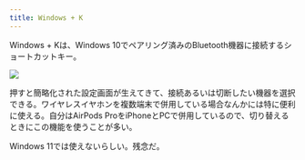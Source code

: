 ```yaml
---
title: Windows + K
---
```

Windows + Kは、Windows 10でペアリング済みのBluetooth機器に接続するショートカットキー。

![](https://lh4.googleusercontent.com/4zFa4LJEn6f-ann51_bZbQCXV2MgdZjmJDSecj-JmTyfc0aFVGpPzNpooxFF16t0psRnr2nNuPdaF8DBy1Ed6QHI8QvmomdVqTB--lstNC3S3JAvNt7TGcOxuEvtWDKkpFDepGjzXSTgII6HLWp23Xhue3FouCY_bkeJt8RPIykSdoVRyC9Xnv5Mg5R7)

押すと簡略化された設定画面が生えてきて、接続あるいは切断したい機器を選択できる。ワイヤレスイヤホンを複数端末で併用している場合なんかには特に便利に使える。自分はAirPods ProをiPhoneとPCで併用しているので、切り替えるときにこの機能を使うことが多い。

Windows 11では使えないらしい。残念だ。
